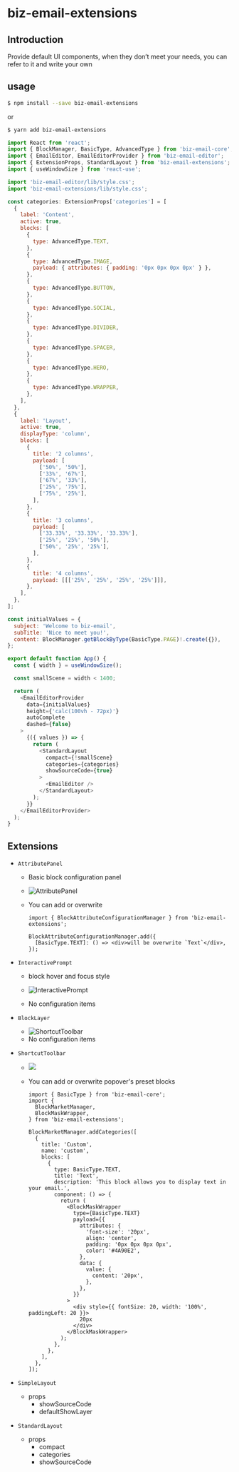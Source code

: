 # biz-email-extensions

## Introduction

Provide default UI components, when they don’t meet your needs, you can refer to it and write your own

## usage

```sh
$ npm install --save biz-email-extensions
```

or

```sh
$ yarn add biz-email-extensions
```

```js
import React from 'react';
import { BlockManager, BasicType, AdvancedType } from 'biz-email-core';
import { EmailEditor, EmailEditorProvider } from 'biz-email-editor';
import { ExtensionProps, StandardLayout } from 'biz-email-extensions';
import { useWindowSize } from 'react-use';

import 'biz-email-editor/lib/style.css';
import 'biz-email-extensions/lib/style.css';

const categories: ExtensionProps['categories'] = [
  {
    label: 'Content',
    active: true,
    blocks: [
      {
        type: AdvancedType.TEXT,
      },
      {
        type: AdvancedType.IMAGE,
        payload: { attributes: { padding: '0px 0px 0px 0px' } },
      },
      {
        type: AdvancedType.BUTTON,
      },
      {
        type: AdvancedType.SOCIAL,
      },
      {
        type: AdvancedType.DIVIDER,
      },
      {
        type: AdvancedType.SPACER,
      },
      {
        type: AdvancedType.HERO,
      },
      {
        type: AdvancedType.WRAPPER,
      },
    ],
  },
  {
    label: 'Layout',
    active: true,
    displayType: 'column',
    blocks: [
      {
        title: '2 columns',
        payload: [
          ['50%', '50%'],
          ['33%', '67%'],
          ['67%', '33%'],
          ['25%', '75%'],
          ['75%', '25%'],
        ],
      },
      {
        title: '3 columns',
        payload: [
          ['33.33%', '33.33%', '33.33%'],
          ['25%', '25%', '50%'],
          ['50%', '25%', '25%'],
        ],
      },
      {
        title: '4 columns',
        payload: [[['25%', '25%', '25%', '25%']]],
      },
    ],
  },
];

const initialValues = {
  subject: 'Welcome to biz-email',
  subTitle: 'Nice to meet you!',
  content: BlockManager.getBlockByType(BasicType.PAGE)!.create({}),
};

export default function App() {
  const { width } = useWindowSize();

  const smallScene = width < 1400;

  return (
    <EmailEditorProvider
      data={initialValues}
      height={'calc(100vh - 72px)'}
      autoComplete
      dashed={false}
    >
      {({ values }) => {
        return (
          <StandardLayout
            compact={!smallScene}
            categories={categories}
            showSourceCode={true}
          >
            <EmailEditor />
          </StandardLayout>
        );
      }}
    </EmailEditorProvider>
  );
}

```

## Extensions

- `AttributePanel`

  - Basic block configuration panel

  - <img src="https://assets.maocanhua.cn/3e74a61d-ab22-4cf3-afc9-d511b82e08cd-image.png" alt="AttributePanel">

  - You can add or overwrite

    ```tsx
    import { BlockAttributeConfigurationManager } from 'biz-email-extensions';

    BlockAttributeConfigurationManager.add({
      [BasicType.TEXT]: () => <div>will be overwrite `Text`</div>,
    });
    ```

- `InteractivePrompt`

  - block hover and focus style

  - <img src="https://assets.maocanhua.cn/298d72d6-a509-4cd2-85c7-dfb915971620-image.png" alt="InteractivePrompt">

  - No configuration items

- `BlockLayer`

  - <img src="https://assets.maocanhua.cn/de1f5211-350e-43c9-9c99-d97a2f196e04-image.png" alt="ShortcutToolbar">
  - No configuration items

- `ShortcutToolbar`

  - <img src="https://assets.maocanhua.cn/f0e2ccc6-0627-472b-ad78-bc92bdb46ad1-image.png">
  - You can add or overwrite popover's preset blocks

    ```tsx
    import { BasicType } from 'biz-email-core';
    import {
      BlockMarketManager,
      BlockMaskWrapper,
    } from 'biz-email-extensions';

    BlockMarketManager.addCategories([
      {
        title: 'Custom',
        name: 'custom',
        blocks: [
          {
            type: BasicType.TEXT,
            title: 'Text',
            description: 'This block allows you to display text in your email.',
            component: () => {
              return (
                <BlockMaskWrapper
                  type={BasicType.TEXT}
                  payload={{
                    attributes: {
                      'font-size': '20px',
                      align: 'center',
                      padding: '0px 0px 0px 0px',
                      color: '#4A90E2',
                    },
                    data: {
                      value: {
                        content: '20px',
                      },
                    },
                  }}
                >
                  <div style={{ fontSize: 20, width: '100%', paddingLeft: 20 }}>
                    20px
                  </div>
                </BlockMaskWrapper>
              );
            },
          },
        ],
      },
    ]);
    ```

- `SimpleLayout`

  - props
    - showSourceCode
    - defaultShowLayer

- `StandardLayout`

  - props
    - compact
    - categories
    - showSourceCode

